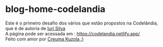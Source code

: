 # blog-home-codelandia
Este é o primeiro desafio dos vários que estão propostos na Codelândia, que é de autoria de <a href ="https://github.com/iuricode"> Iuri Silva <a/> <br>
A página pode ser acessada em : https://codelandia.netlify.app/ <br>
Feito com amor por <a href ="https://github.com/Creuma-Kuzola">Creuma Kuzola :)<a/>
